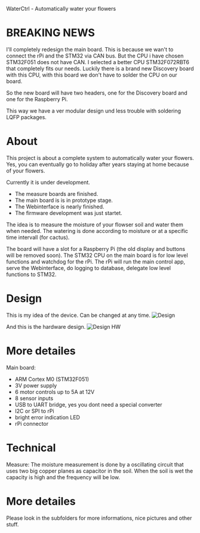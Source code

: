 WaterCtrl - Automatically water your flowers

# BREAKING NEWS
I'll completely redesign the main board.
This is because we wan't to connect the rPi and the STM32
via CAN bus. But the CPU i have chosen STM32F051 does not have CAN.
I selected a better CPU STM32F072RBT6 that completely fits our needs.
Luckily there is a brand new Discovery board with this CPU,
with this board we don't have to solder the CPU on our board.

So the new board will have two headers, one for the Discovery board
and one for the Raspberry Pi.

This way we have a ver modular design und less trouble with soldering LQFP packages.


# About
This project is about a complete system to automatically
water your flowers. Yes, you can eventually go to holiday after years staying at home
because of your flowers.

Currently it is under development.
- The measure boards are finished.
- The main board is is in prototype stage.
- The Webinterface is nearly finished.
- The firmware development was just startet.

The idea is to measure the moisture of your flowser soil and
water them when needed. The watering is done according to moisture
or at a specific time intervall (for cactus).

The board will have a slot for a Raspberry Pi (the old display
and buttons will be removed soon).
The STM32 CPU on the main board is for low level functions and
watchdog for the rPi.
The rPi will run the main control app, serve the Webinterface,
do logging to database, delegate low level functions to STM32.

# Design
This is my idea of the device. Can be changed at any time.
![Design](https://cdn.rawgit.com/janhieber/WaterCtrl/master/doc/Design.svg)

And this is the hardware design.
![Design HW](https://cdn.rawgit.com/janhieber/WaterCtrl/master/doc/Design%20Hardware.svg)

# More detailes
Main board:
- ARM Cortex M0 (STM32F051)
- 3V power supply
- 6 motor controls up to 5A at 12V
- 8 sensor inputs
- USB to UART bridge, yes you dont need a special converter
- I2C or SPI to rPi
- bright error indication LED
- rPi connector

# Technical
Measure:
The moisture measurement is done by a oscillating circuit that uses two
big copper planes as capacitor in the soil.
When the soil is wet the capacity is high and the frequency will be low.

# More detailes
Please look in the subfolders for more informations,
nice pictures and other stuff.